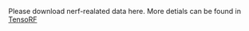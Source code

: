 Please download nerf-realated data here.
More detials can be found in [TensoRF](http://github.com/apchenstu/TensoRF)